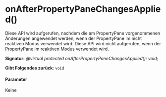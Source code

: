# <a name="onafterpropertypanechangesapplied"></a>onAfterPropertyPaneChangesApplied()




Diese API wird aufgerufen, nachdem die am PropertyPane vorgenommenen Änderungen angewendet werden, wenn der PropertyPane im nicht reaktiven Modus verwendet wird. Diese API wird nicht aufgerufen, wenn der PropertyPane im reaktiven Modus verwendet wird.

**Signatur:** _@virtual protected onAfterPropertyPaneChangesApplied(): void;_

**Gibt Folgendes zurück**: `void`





#### <a name="parameters"></a>Parameter
Keine


